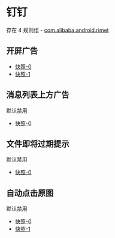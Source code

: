 # 钉钉

存在 4 规则组 - [com.alibaba.android.rimet](/src/apps/com.alibaba.android.rimet.ts)

## 开屏广告

- [快照-0](https://i.gkd.li/import/12506211)
- [快照-1](https://i.gkd.li/import/12837220)

## 消息列表上方广告

默认禁用

- [快照-0](https://i.gkd.li/import/13325125)

## 文件即将过期提示

默认禁用

- [快照-0](https://i.gkd.li/import/13325125)

## 自动点击原图

默认禁用

- [快照-0](https://i.gkd.li/import/13309648)
- [快照-1](https://i.gkd.li/import/13309845)
